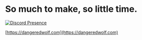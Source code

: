 # So much to make, so little time.

[![Discord Presence](https://lanyard.cnrad.dev/api/284144747860459532
                            )](https://discord.com/users/284144747860459532)

[https://dangeredwolf.com](https://dangeredwolf.com)
